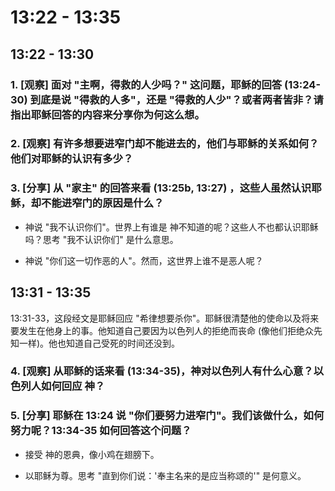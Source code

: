 # 13:22 - 13:35 

## 13:22 - 13:30

### 1. [观察] 面对 "主啊，得救的人少吗？" 这问题，耶稣的回答 (13:24-30) 到底是说 "得救的人多"，还是 "得救的人少"？或者两者皆非？请指出耶稣回答的内容来分享你为何这么想。

### 2. [观察] 有许多想要进窄门却不能进去的，他们与耶稣的关系如何？他们对耶稣的认识有多少？

### 3. [分享] 从 "家主" 的回答来看 (13:25b, 13:27) ，这些人虽然认识耶稣，却不能进窄门的原因是什么？

* 神说 "我不认识你们"。世界上有谁是 神不知道的呢？这些人不也都认识耶稣吗？思考 "我不认识你们" 是什么意思。

* 神说 "你们这一切作恶的人"。然而，这世界上谁不是恶人呢？

## 13:31 - 13:35

13:31-33，这段经文是耶稣回应 "希律想要杀你"。耶稣很清楚他的使命以及将来要发生在他身上的事。他知道自己要因为以色列人的拒绝而丧命 (像他们拒绝众先知一样)。他也知道自己受死的时间还没到。

### 4. [观察] 从耶稣的话来看 (13:34-35)，神对以色列人有什么心意？以色列人如何回应 神？

### 5. [分享] 耶稣在 13:24 说 "你们要努力进窄门"。我们该做什么，如何努力呢？13:34-35 如何回答这个问题？

* 接受 神的恩典，像小鸡在翅膀下。

* 以耶稣为尊。思考 "直到你们说：'奉主名来的是应当称颂的'" 是何意义。
